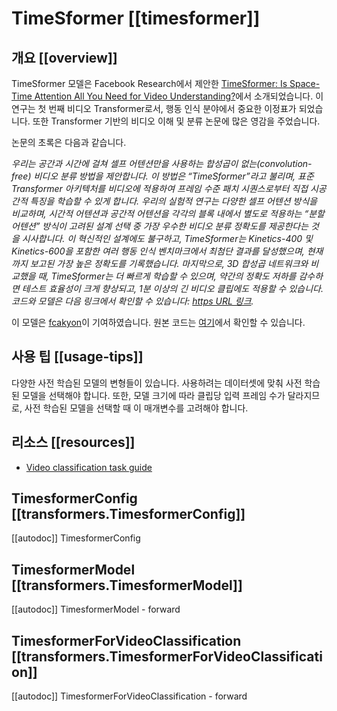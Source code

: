 <!--Copyright 2022 The HuggingFace Team. All rights reserved.

Licensed under the Apache License, Version 2.0 (the "License"); you may not use this file except in compliance with
the License. You may obtain a copy of the License at

http://www.apache.org/licenses/LICENSE-2.0

Unless required by applicable law or agreed to in writing, software distributed under the License is distributed on
an "AS IS" BASIS, WITHOUT WARRANTIES OR CONDITIONS OF ANY KIND, either express or implied. See the License for the
specific language governing permissions and limitations under the License.

⚠️ Note that this file is in Markdown but contain specific syntax for our doc-builder (similar to MDX) that may not be
rendered properly in your Markdown viewer.

-->

# TimeSformer [[timesformer]]

## 개요 [[overview]]

TimeSformer 모델은 Facebook Research에서 제안한 [TimeSformer: Is Space-Time Attention All You Need for Video Understanding?](https://arxiv.org/abs/2102.05095)에서 소개되었습니다. 이 연구는 첫 번째 비디오 Transformer로서, 행동 인식 분야에서 중요한 이정표가 되었습니다. 또한 Transformer 기반의 비디오 이해 및 분류 논문에 많은 영감을 주었습니다.

논문의 초록은 다음과 같습니다. 

*우리는 공간과 시간에 걸쳐 셀프 어텐션만을 사용하는 합성곱이 없는(convolution-free) 비디오 분류 방법을 제안합니다. 이 방법은 “TimeSformer”라고 불리며, 표준 Transformer 아키텍처를 비디오에 적용하여 프레임 수준 패치 시퀀스로부터 직접 시공간적 특징을 학습할 수 있게 합니다. 우리의 실험적 연구는 다양한 셀프 어텐션 방식을 비교하며, 시간적 어텐션과 공간적 어텐션을 각각의 블록 내에서 별도로 적용하는 “분할 어텐션” 방식이 고려된 설계 선택 중 가장 우수한 비디오 분류 정확도를 제공한다는 것을 시사합니다. 이 혁신적인 설계에도 불구하고, TimeSformer는 Kinetics-400 및 Kinetics-600을 포함한 여러 행동 인식 벤치마크에서 최첨단 결과를 달성했으며, 현재까지 보고된 가장 높은 정확도를 기록했습니다. 마지막으로, 3D 합성곱 네트워크와 비교했을 때, TimeSformer는 더 빠르게 학습할 수 있으며, 약간의 정확도 저하를 감수하면 테스트 효율성이 크게 향상되고, 1분 이상의 긴 비디오 클립에도 적용할 수 있습니다. 코드와 모델은 다음 링크에서 확인할 수 있습니다: [https URL 링크](https://github.com/facebookresearch/TimeSformer).*

이 모델은 [fcakyon](https://huggingface.co/fcakyon)이 기여하였습니다.
원본 코드는 [여기](https://github.com/facebookresearch/TimeSformer)에서 확인할 수 있습니다.

## 사용 팁 [[usage-tips]]

다양한 사전 학습된 모델의 변형들이 있습니다. 사용하려는 데이터셋에 맞춰 사전 학습된 모델을 선택해야 합니다. 또한, 모델 크기에 따라 클립당 입력 프레임 수가 달라지므로, 사전 학습된 모델을 선택할 때 이 매개변수를 고려해야 합니다.


## 리소스 [[resources]]

- [Video classification task guide](../tasks/video_classification)

## TimesformerConfig [[transformers.TimesformerConfig]]

[[autodoc]] TimesformerConfig

## TimesformerModel [[transformers.TimesformerModel]]

[[autodoc]] TimesformerModel
    - forward

## TimesformerForVideoClassification [[transformers.TimesformerForVideoClassification]]

[[autodoc]] TimesformerForVideoClassification
    - forward